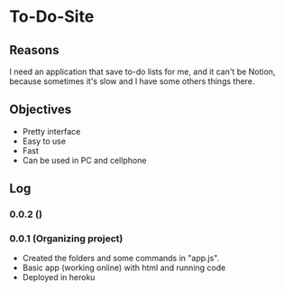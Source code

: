 # To-Do-Site

## Reasons
I need an application that save to-do lists for me, and it can't be Notion, because sometimes it's slow and I have some others things there.

## Objectives
- Pretty interface
- Easy to use
- Fast
- Can be used in PC and cellphone

## Log

### 0.0.2 ()

### 0.0.1 (Organizing project)
- Created the folders and some commands in "app.js".
- Basic app (working online) with html and running code
- Deployed in heroku
